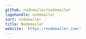 ```yaml
---
github: nodemailer/nodemailer
logohandle: nodemailer
sort: nodemailer
title: Nodemailer
website: 'https://nodemailer.com/'
---
```

